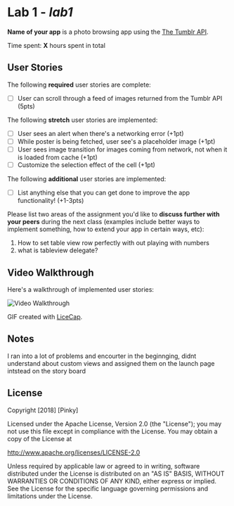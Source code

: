 # Lab 1 - *lab1*

**Name of your app** is a photo browsing app using the [The Tumblr API](https://www.tumblr.com/docs/en/api/v2#posts).

Time spent: **X** hours spent in total

## User Stories

The following **required** user stories are complete:

- [ ] User can scroll through a feed of images returned from the Tumblr API (5pts)

The following **stretch** user stories are implemented:

- [ ] User sees an alert when there's a networking error (+1pt)
- [ ] While poster is being fetched, user see's a placeholder image (+1pt)
- [ ] User sees image transition for images coming from network, not when it is loaded from cache (+1pt)
- [ ] Customize the selection effect of the cell (+1pt)

The following **additional** user stories are implemented:

- [ ] List anything else that you can get done to improve the app functionality! (+1-3pts)

Please list two areas of the assignment you'd like to **discuss further with your peers** during the next class (examples include better ways to implement something, how to extend your app in certain ways, etc):

1. How to set table view row perfectly with out playing with numbers
2. what is tableview delegate?

## Video Walkthrough

Here's a walkthrough of implemented user stories:

<img src='https://imgur.com/a/ubPbw' title='Video Walkthrough' width='' alt='Video Walkthrough' />

GIF created with [LiceCap](http://www.cockos.com/licecap/).
<blockquote class="imgur-embed-pub" lang="en" data-id="a/ubPbw"><a href="//imgur.com/ubPbw"></a></blockquote><script async src="//s.imgur.com/min/embed.js" charset="utf-8"></script>

## Notes

I ran into a lot of problems and encourter in the beginnging, didnt understand about custom views and assigned them on the launch page intstead on the story board
## License

Copyright [2018] [Pinky]

Licensed under the Apache License, Version 2.0 (the "License");
you may not use this file except in compliance with the License.
You may obtain a copy of the License at

http://www.apache.org/licenses/LICENSE-2.0

Unless required by applicable law or agreed to in writing, software
distributed under the License is distributed on an "AS IS" BASIS,
WITHOUT WARRANTIES OR CONDITIONS OF ANY KIND, either express or implied.
See the License for the specific language governing permissions and
limitations under the License.
